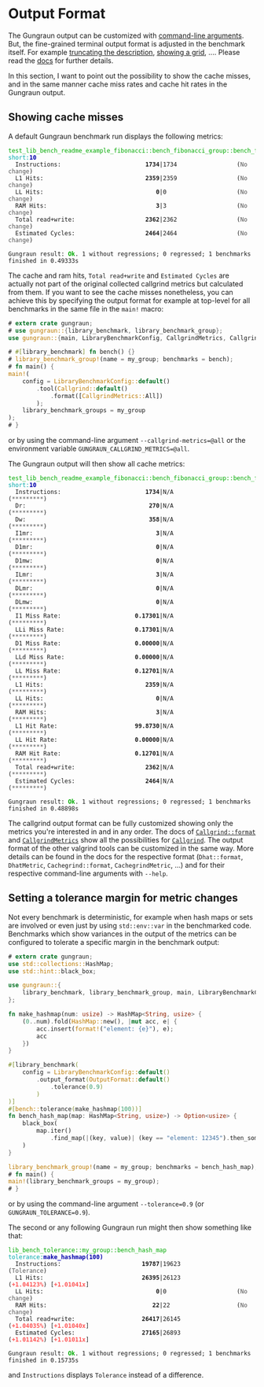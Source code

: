 <!-- markdownlint-disable MD041 MD033 -->

# Output Format

The Gungraun output can be customized with [command-line
arguments](../../../cli_and_env/output.md). But, the fine-grained terminal
output format is adjusted in the benchmark itself. For example [truncating
the description][`OutputFormat.truncate_description`], [showing a
grid][`OutputFormat.show_grid`], .... Please read the [docs][`OutputFormat`] for
further details.

In this section, I want to point out the possibility to show the cache misses,
and in the same manner cache miss rates and cache hit rates in the Gungraun
output.

## Showing cache misses

A default Gungraun benchmark run displays the following metrics:

<pre><code class="hljs"><span style="color:#0A0">test_lib_bench_readme_example_fibonacci::bench_fibonacci_group::bench_fibonacci</span> <span style="color:#0AA">short</span><span style="color:#0AA">:</span><b><span style="color:#00A">10</span></b>
<span style="color:#555">  </span>Instructions:                        <b>1734</b>|1734                 (<span style="color:#555">No change</span>)
<span style="color:#555">  </span>L1 Hits:                             <b>2359</b>|2359                 (<span style="color:#555">No change</span>)
<span style="color:#555">  </span>LL Hits:                                <b>0</b>|0                    (<span style="color:#555">No change</span>)
<span style="color:#555">  </span>RAM Hits:                               <b>3</b>|3                    (<span style="color:#555">No change</span>)
<span style="color:#555">  </span>Total read+write:                    <b>2362</b>|2362                 (<span style="color:#555">No change</span>)
<span style="color:#555">  </span>Estimated Cycles:                    <b>2464</b>|2464                 (<span style="color:#555">No change</span>)

Gungraun result: <b><span style="color:#0A0">Ok</span></b>. 1 without regressions; 0 regressed; 1 benchmarks finished in 0.49333s</code></pre>

The cache and ram hits, `Total read+write` and `Estimated Cycles` are actually
not part of the original collected callgrind metrics but calculated from them.
If you want to see the cache misses nonetheless, you can achieve this by
specifying the output format for example at top-level for all benchmarks in the
same file in the `main!` macro:

```rust
# extern crate gungraun;
# use gungraun::{library_benchmark, library_benchmark_group};
use gungraun::{main, LibraryBenchmarkConfig, CallgrindMetrics, Callgrind};

# #[library_benchmark] fn bench() {}
# library_benchmark_group!(name = my_group; benchmarks = bench);
# fn main() {
main!(
    config = LibraryBenchmarkConfig::default()
        .tool(Callgrind::default()
            .format([CallgrindMetrics::All])
        );
    library_benchmark_groups = my_group
);
# }
```

or by using the command-line argument `--callgrind-metrics=@all` or the
environment variable `GUNGRAUN_CALLGRIND_METRICS=@all`.

The Gungraun output will then show all cache metrics:

<pre><code class="hljs"><span style="color:#0A0">test_lib_bench_readme_example_fibonacci::bench_fibonacci_group::bench_fibonacci</span> <span style="color:#0AA">short</span><span style="color:#0AA">:</span><b><span style="color:#00A">10</span></b>
<span style="color:#555">  </span>Instructions:                        <b>1734</b>|N/A                  (<span style="color:#555">*********</span>)
<span style="color:#555">  </span>Dr:                                   <b>270</b>|N/A                  (<span style="color:#555">*********</span>)
<span style="color:#555">  </span>Dw:                                   <b>358</b>|N/A                  (<span style="color:#555">*********</span>)
<span style="color:#555">  </span>I1mr:                                   <b>3</b>|N/A                  (<span style="color:#555">*********</span>)
<span style="color:#555">  </span>D1mr:                                   <b>0</b>|N/A                  (<span style="color:#555">*********</span>)
<span style="color:#555">  </span>D1mw:                                   <b>0</b>|N/A                  (<span style="color:#555">*********</span>)
<span style="color:#555">  </span>ILmr:                                   <b>3</b>|N/A                  (<span style="color:#555">*********</span>)
<span style="color:#555">  </span>DLmr:                                   <b>0</b>|N/A                  (<span style="color:#555">*********</span>)
<span style="color:#555">  </span>DLmw:                                   <b>0</b>|N/A                  (<span style="color:#555">*********</span>)
<span style="color:#555">  </span>I1 Miss Rate:                     <b>0.17301</b>|N/A                  (<span style="color:#555">*********</span>)
<span style="color:#555">  </span>LLi Miss Rate:                    <b>0.17301</b>|N/A                  (<span style="color:#555">*********</span>)
<span style="color:#555">  </span>D1 Miss Rate:                     <b>0.00000</b>|N/A                  (<span style="color:#555">*********</span>)
<span style="color:#555">  </span>LLd Miss Rate:                    <b>0.00000</b>|N/A                  (<span style="color:#555">*********</span>)
<span style="color:#555">  </span>LL Miss Rate:                     <b>0.12701</b>|N/A                  (<span style="color:#555">*********</span>)
<span style="color:#555">  </span>L1 Hits:                             <b>2359</b>|N/A                  (<span style="color:#555">*********</span>)
<span style="color:#555">  </span>LL Hits:                                <b>0</b>|N/A                  (<span style="color:#555">*********</span>)
<span style="color:#555">  </span>RAM Hits:                               <b>3</b>|N/A                  (<span style="color:#555">*********</span>)
<span style="color:#555">  </span>L1 Hit Rate:                      <b>99.8730</b>|N/A                  (<span style="color:#555">*********</span>)
<span style="color:#555">  </span>LL Hit Rate:                      <b>0.00000</b>|N/A                  (<span style="color:#555">*********</span>)
<span style="color:#555">  </span>RAM Hit Rate:                     <b>0.12701</b>|N/A                  (<span style="color:#555">*********</span>)
<span style="color:#555">  </span>Total read+write:                    <b>2362</b>|N/A                  (<span style="color:#555">*********</span>)
<span style="color:#555">  </span>Estimated Cycles:                    <b>2464</b>|N/A                  (<span style="color:#555">*********</span>)

Gungraun result: <b><span style="color:#0A0">Ok</span></b>. 1 without regressions; 0 regressed; 1 benchmarks finished in 0.48898s</code></pre>

The callgrind output format can be fully customized showing only the metrics
you're interested in and in any order. The docs of
[`Callgrind::format`][`Callgrind.format`] and [`CallgrindMetrics`] show all the
possibilities for [`Callgrind`]. The output format of the other valgrind tools
can be customized in the same way. More details can be found in the docs for the
respective format (`Dhat::format`, `DhatMetric`, `Cachegrind::format`,
`CachegrindMetric`, ...) and for their respective command-line arguments with
`--help`.

## Setting a tolerance margin for metric changes

Not every benchmark is deterministic, for example when hash maps or sets are
involved or even just by using `std::env::var` in the benchmarked code.
Benchmarks which show variances in the output of the metrics can be configured
to tolerate a specific margin in the benchmark output:

```rust
# extern crate gungraun;
use std::collections::HashMap;
use std::hint::black_box;

use gungraun::{
    library_benchmark, library_benchmark_group, main, LibraryBenchmarkConfig, OutputFormat,
};

fn make_hashmap(num: usize) -> HashMap<String, usize> {
    (0..num).fold(HashMap::new(), |mut acc, e| {
        acc.insert(format!("element: {e}"), e);
        acc
    })
}

#[library_benchmark(
    config = LibraryBenchmarkConfig::default()
        .output_format(OutputFormat::default()
            .tolerance(0.9)
        )
)]
#[bench::tolerance(make_hashmap(100))]
fn bench_hash_map(map: HashMap<String, usize>) -> Option<usize> {
    black_box(
        map.iter()
            .find_map(|(key, value)| (key == "element: 12345").then_some(*value)),
    )
}

library_benchmark_group!(name = my_group; benchmarks = bench_hash_map);
# fn main() {
main!(library_benchmark_groups = my_group);
# }
```

or by using the command-line argument `--tolerance=0.9` (or
`GUNGRAUN_TOLERANCE=0.9`).

The second or any following Gungraun run might then show something like
that:

<pre><code class="hljs"><span style="color:#0A0">lib_bench_tolerance::my_group::bench_hash_map</span> <span style="color:#0AA">tolerance</span><span style="color:#0AA">:</span><b><span style="color:#00A">make_hashmap(100)</span></b>
<span style="color:#555">  </span>Instructions:                       <b>19787</b>|19623                (<span style="color:#555">Tolerance</span>)
<span style="color:#555">  </span>L1 Hits:                            <b>26395</b>|26123                (<b><span style="color:#F55">+1.04123%</span></b>) [<b><span style="color:#F55">+1.01041x</span></b>]
<span style="color:#555">  </span>LL Hits:                                <b>0</b>|0                    (<span style="color:#555">No change</span>)
<span style="color:#555">  </span>RAM Hits:                              <b>22</b>|22                   (<span style="color:#555">No change</span>)
<span style="color:#555">  </span>Total read+write:                   <b>26417</b>|26145                (<b><span style="color:#F55">+1.04035%</span></b>) [<b><span style="color:#F55">+1.01040x</span></b>]
<span style="color:#555">  </span>Estimated Cycles:                   <b>27165</b>|26893                (<b><span style="color:#F55">+1.01142%</span></b>) [<b><span style="color:#F55">+1.01011x</span></b>]

Gungraun result: <b><span style="color:#0A0">Ok</span></b>. 1 without regressions; 0 regressed; 1 benchmarks finished in 0.15735s</code></pre>

and `Instructions` displays `Tolerance` instead of a difference.

[`Callgrind`]: https://docs.rs/iai-callgrind/0.16.1/iai_callgrind/struct.Callgrind.html
[`Callgrind.format`]: https://docs.rs/iai-callgrind/0.16.1/iai_callgrind/struct.Callgrind.html#method.format
[`CallgrindMetrics`]: https://docs.rs/iai-callgrind/0.16.1/iai_callgrind/enum.CallgrindMetrics.html
[`OutputFormat`]: https://docs.rs/iai-callgrind/0.16.1/iai_callgrind/struct.OutputFormat.html
[`OutputFormat.show_grid`]: https://docs.rs/iai-callgrind/0.16.1/iai_callgrind/struct.OutputFormat.html#method.show_grid
[`OutputFormat.truncate_description`]: https://docs.rs/iai-callgrind/0.16.1/iai_callgrind/struct.OutputFormat.html#method.truncate_description
